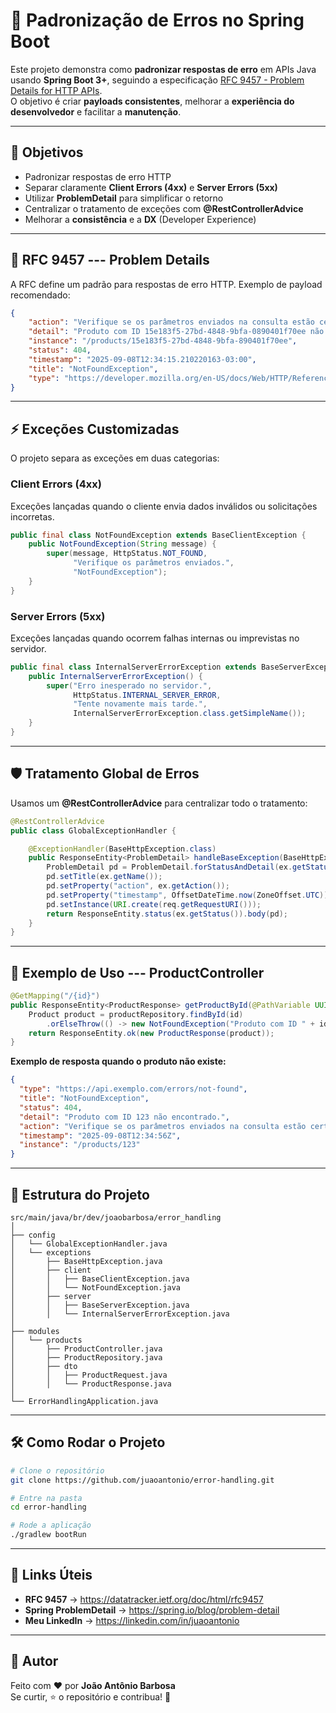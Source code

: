 # 🚀 Padronização de Erros no Spring Boot

Este projeto demonstra como **padronizar respostas de erro** em APIs
Java usando **Spring Boot 3+**, seguindo a especificação [RFC 9457 -
Problem Details for HTTP
APIs](https://datatracker.ietf.org/doc/html/rfc9457).\
O objetivo é criar **payloads consistentes**, melhorar a **experiência
do desenvolvedor** e facilitar a **manutenção**.

------------------------------------------------------------------------

## 📌 Objetivos

-   Padronizar respostas de erro HTTP
-   Separar claramente **Client Errors (4xx)** e **Server Errors (5xx)**
-   Utilizar **ProblemDetail** para simplificar o retorno
-   Centralizar o tratamento de exceções com **@RestControllerAdvice**
-   Melhorar a **consistência** e a **DX** (Developer Experience)

------------------------------------------------------------------------

## 📜 RFC 9457 --- Problem Details

A RFC define um padrão para respostas de erro HTTP. Exemplo de payload
recomendado:

``` json
{
    "action": "Verifique se os parâmetros enviados na consulta estão certos.",
    "detail": "Produto com ID 15e183f5-27bd-4848-9bfa-0890401f70ee não encontrado.",
    "instance": "/products/15e183f5-27bd-4848-9bfa-890401f70ee",
    "status": 404,
    "timestamp": "2025-09-08T12:34:15.210220163-03:00",
    "title": "NotFoundException",
    "type": "https://developer.mozilla.org/en-US/docs/Web/HTTP/Reference/Status/404"
}
```

------------------------------------------------------------------------

## ⚡ Exceções Customizadas

O projeto separa as exceções em duas categorias:

### **Client Errors (4xx)**

Exceções lançadas quando o cliente envia dados inválidos ou solicitações
incorretas.

``` java
public final class NotFoundException extends BaseClientException {
    public NotFoundException(String message) {
        super(message, HttpStatus.NOT_FOUND,
              "Verifique os parâmetros enviados.",
              "NotFoundException");
    }
}
```

### **Server Errors (5xx)**

Exceções lançadas quando ocorrem falhas internas ou imprevistas no
servidor.

``` java
public final class InternalServerErrorException extends BaseServerException {
    public InternalServerErrorException() {
        super("Erro inesperado no servidor.",
              HttpStatus.INTERNAL_SERVER_ERROR,
              "Tente novamente mais tarde.",
              InternalServerErrorException.class.getSimpleName());
    }
}
```

------------------------------------------------------------------------

## 🛡️ Tratamento Global de Erros

Usamos um **@RestControllerAdvice** para centralizar todo o tratamento:

``` java
@RestControllerAdvice
public class GlobalExceptionHandler {

    @ExceptionHandler(BaseHttpException.class)
    public ResponseEntity<ProblemDetail> handleBaseException(BaseHttpException ex, HttpServletRequest req) {
        ProblemDetail pd = ProblemDetail.forStatusAndDetail(ex.getStatus(), ex.getMessage());
        pd.setTitle(ex.getName());
        pd.setProperty("action", ex.getAction());
        pd.setProperty("timestamp", OffsetDateTime.now(ZoneOffset.UTC));
        pd.setInstance(URI.create(req.getRequestURI()));
        return ResponseEntity.status(ex.getStatus()).body(pd);
    }
}
```

------------------------------------------------------------------------

## 🧩 Exemplo de Uso --- ProductController

``` java
@GetMapping("/{id}")
public ResponseEntity<ProductResponse> getProductById(@PathVariable UUID id) {
    Product product = productRepository.findById(id)
        .orElseThrow(() -> new NotFoundException("Produto com ID " + id + " não encontrado."));
    return ResponseEntity.ok(new ProductResponse(product));
}
```

**Exemplo de resposta quando o produto não existe:**

``` json
{
  "type": "https://api.exemplo.com/errors/not-found",
  "title": "NotFoundException",
  "status": 404,
  "detail": "Produto com ID 123 não encontrado.",
  "action": "Verifique se os parâmetros enviados na consulta estão certos.",
  "timestamp": "2025-09-08T12:34:56Z",
  "instance": "/products/123"
}
```

------------------------------------------------------------------------

## 📂 Estrutura do Projeto

    src/main/java/br/dev/joaobarbosa/error_handling
    │
    ├── config
    │   └── GlobalExceptionHandler.java
    │   └── exceptions
    │       ├── BaseHttpException.java
    │       ├── client
    │       │   ├── BaseClientException.java
    │       │   └── NotFoundException.java
    │       ├── server
    │       │   ├── BaseServerException.java
    │       │   └── InternalServerErrorException.java
    │
    ├── modules
    │   └── products
    │       ├── ProductController.java
    │       ├── ProductRepository.java
    │       ├── dto
    │       │   ├── ProductRequest.java
    │       │   └── ProductResponse.java
    │
    └── ErrorHandlingApplication.java

------------------------------------------------------------------------

## 🛠️ Como Rodar o Projeto

``` bash
# Clone o repositório
git clone https://github.com/juaoantonio/error-handling.git

# Entre na pasta
cd error-handling

# Rode a aplicação
./gradlew bootRun
```

------------------------------------------------------------------------

## 🔗 Links Úteis

-   **RFC 9457** → <https://datatracker.ietf.org/doc/html/rfc9457>
-   **Spring ProblemDetail** → <https://spring.io/blog/problem-detail>
-   **Meu LinkedIn** → <https://linkedin.com/in/juaoantonio>

------------------------------------------------------------------------

## 📌 Autor

Feito com ❤️ por **João Antônio Barbosa**\
Se curtir, ⭐ o repositório e contribua! 🚀
